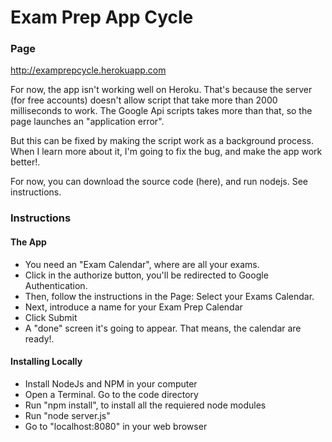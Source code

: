 # Exam Prep App Cycle

### Page

http://examprepcycle.herokuapp.com

For now, the app isn't working well on Heroku. That's because the server (for free accounts) doesn't allow script that take more than 2000 milliseconds to work. The Google Api scripts takes more than that, so the page launches an "application error".

But this can be fixed by making the script work as a background process. When I learn more about it, I'm going to fix the bug, and make the app work better!.

For now, you can download the source code (here), and run nodejs. See instructions.

### Instructions

#### The App

* You need an "Exam Calendar", where are all your exams.
* Click in the authorize button, you'll be redirected to Google Authentication.
* Then, follow the instructions in the Page: Select your Exams Calendar.
* Next, introduce a name for your Exam Prep Calendar
* Click Submit
* A "done" screen it's going to appear. That means, the calendar are ready!.

#### Installing Locally

* Install NodeJs and NPM in your computer
* Open a Terminal. Go to the code directory
* Run "npm install", to install all the requiered node modules
* Run "node server.js"
* Go to "localhost:8080" in your web browser



